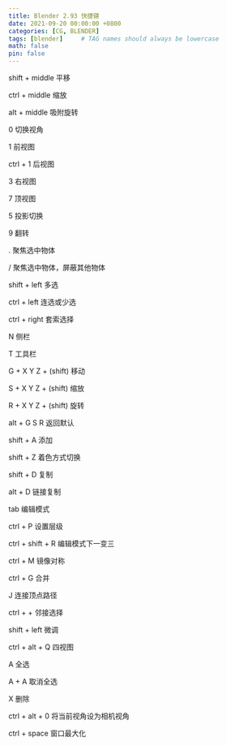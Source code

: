 ```yaml
---
title: Blender 2.93 快捷键
date: 2021-09-20 00:00:00 +0800
categories: [CG, BLENDER]
tags: [blender]     # TAG names should always be lowercase
math: false
pin: false
---
```


shift + middle 平移

ctrl + middle 缩放

alt + middle 吸附旋转

0 切换视角

1 前视图

ctrl + 1 后视图

3 右视图

7 顶视图

5 投影切换

9 翻转

. 聚焦选中物体

/ 聚焦选中物体，屏蔽其他物体

shift + left 多选

ctrl + left 连选或少选

ctrl + right 套索选择

N 侧栏

T 工具栏

G + X Y Z + (shift) 移动 

S + X Y Z + (shift) 缩放

R + X Y Z + (shift) 旋转

alt + G S R 返回默认

shift + A 添加

shift + Z 着色方式切换

shift + D 复制

alt + D 链接复制

tab 编辑模式

ctrl + P 设置层级

ctrl + shift + R 编辑模式下一变三

ctrl + M 镜像对称

ctrl + G 合并

J 连接顶点路径

ctrl + + 邻接选择

shift + left 微调

ctrl + alt + Q 四视图

A 全选

A + A 取消全选

X 删除

ctrl + alt + 0 将当前视角设为相机视角

ctrl + space 窗口最大化
